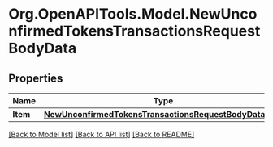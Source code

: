 # Org.OpenAPITools.Model.NewUnconfirmedTokensTransactionsRequestBodyData

## Properties

Name | Type | Description | Notes
------------ | ------------- | ------------- | -------------
**Item** | [**NewUnconfirmedTokensTransactionsRequestBodyDataItem**](NewUnconfirmedTokensTransactionsRequestBodyDataItem.md) |  | 

[[Back to Model list]](../README.md#documentation-for-models) [[Back to API list]](../README.md#documentation-for-api-endpoints) [[Back to README]](../README.md)

